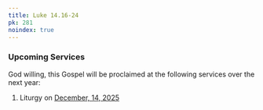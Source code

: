 ```yaml
---
title: Luke 14.16-24
pk: 281
noindex: true
---
```


### Upcoming Services

God willing, this Gospel will be proclaimed at the following services over the next year:


1. Liturgy on [December, 14, 2025](https://orthocal.info/readings/gregorian/2025/12/14/)
